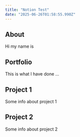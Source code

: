 ```yaml
---
title: "Notion Test"
date: "2025-06-26T01:58:55.990Z"
---
```



## About

Hi my name is


## Portfolio

This is what I have done …


## Project 1

Some info about project 1


## Project 2

Some info about project 2

